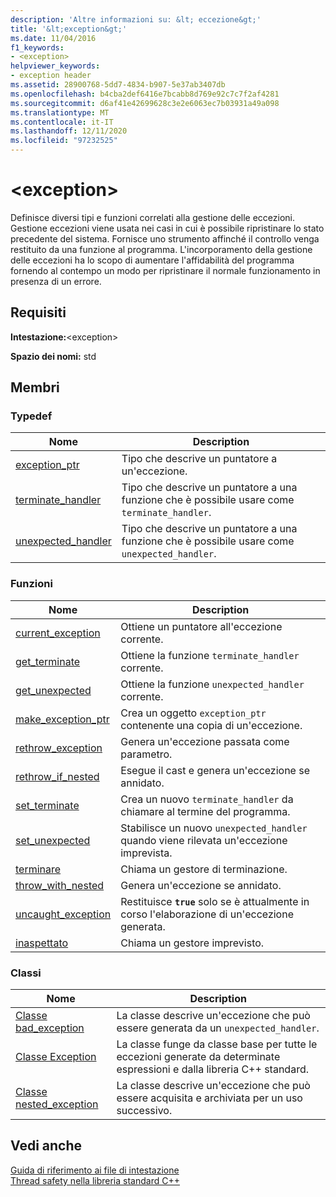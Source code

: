 ```yaml
---
description: 'Altre informazioni su: &lt; eccezione&gt;'
title: '&lt;exception&gt;'
ms.date: 11/04/2016
f1_keywords:
- <exception>
helpviewer_keywords:
- exception header
ms.assetid: 28900768-5dd7-4834-b907-5e37ab3407db
ms.openlocfilehash: b4cba2def6416e7bcabb8d769e92c7c7f2af4281
ms.sourcegitcommit: d6af41e42699628c3e2e6063ec7b03931a49a098
ms.translationtype: MT
ms.contentlocale: it-IT
ms.lasthandoff: 12/11/2020
ms.locfileid: "97232525"
---
```

# <a name="ltexceptiongt"></a>&lt;exception&gt;

Definisce diversi tipi e funzioni correlati alla gestione delle eccezioni. Gestione eccezioni viene usata nei casi in cui è possibile ripristinare lo stato precedente del sistema. Fornisce uno strumento affinché il controllo venga restituito da una funzione al programma. L'incorporamento della gestione delle eccezioni ha lo scopo di aumentare l'affidabilità del programma fornendo al contempo un modo per ripristinare il normale funzionamento in presenza di un errore.

## <a name="requirements"></a>Requisiti

**Intestazione:**\<exception>

**Spazio dei nomi:** std

## <a name="members"></a>Membri

### <a name="typedefs"></a>Typedef

|Nome|Description|
|-|-|
|[exception_ptr](../standard-library/exception-typedefs.md#exception_ptr)|Tipo che descrive un puntatore a un'eccezione.|
|[terminate_handler](../standard-library/exception-typedefs.md#terminate_handler)|Tipo che descrive un puntatore a una funzione che è possibile usare come `terminate_handler`.|
|[unexpected_handler](../standard-library/exception-typedefs.md#unexpected_handler)|Tipo che descrive un puntatore a una funzione che è possibile usare come `unexpected_handler`.|

### <a name="functions"></a>Funzioni

|Nome|Description|
|-|-|
|[current_exception](../standard-library/exception-functions.md#current_exception)|Ottiene un puntatore all'eccezione corrente.|
|[get_terminate](../standard-library/exception-functions.md#get_terminate)|Ottiene la funzione `terminate_handler` corrente.|
|[get_unexpected](../standard-library/exception-functions.md#get_unexpected)|Ottiene la funzione `unexpected_handler` corrente.|
|[make_exception_ptr](../standard-library/exception-functions.md#make_exception_ptr)|Crea un oggetto `exception_ptr` contenente una copia di un'eccezione.|
|[rethrow_exception](../standard-library/exception-functions.md#rethrow_exception)|Genera un'eccezione passata come parametro.|
|[rethrow_if_nested](../standard-library/exception-functions.md#rethrow_if_nested)|Esegue il cast e genera un'eccezione se annidato.|
|[set_terminate](../standard-library/exception-functions.md#set_terminate)|Crea un nuovo `terminate_handler` da chiamare al termine del programma.|
|[set_unexpected](../standard-library/exception-functions.md#set_unexpected)|Stabilisce un nuovo `unexpected_handler` quando viene rilevata un'eccezione imprevista.|
|[terminare](../standard-library/exception-functions.md#terminate)|Chiama un gestore di terminazione.|
|[throw_with_nested](../standard-library/exception-functions.md#throw_with_nested)|Genera un'eccezione se annidato.|
|[uncaught_exception](../standard-library/exception-functions.md#uncaught_exception)|Restituisce **`true`** solo se è attualmente in corso l'elaborazione di un'eccezione generata.|
|[inaspettato](../standard-library/exception-functions.md#unexpected)|Chiama un gestore imprevisto.|

### <a name="classes"></a>Classi

|Nome|Description|
|-|-|
|[Classe bad_exception](../standard-library/bad-exception-class.md)|La classe descrive un'eccezione che può essere generata da un `unexpected_handler`.|
|[Classe Exception](../standard-library/exception-class.md)|La classe funge da classe base per tutte le eccezioni generate da determinate espressioni e dalla libreria C++ standard.|
|[Classe nested_exception](../standard-library/nested-exception-class.md)|La classe descrive un'eccezione che può essere acquisita e archiviata per un uso successivo.|

## <a name="see-also"></a>Vedi anche

[Guida di riferimento ai file di intestazione](../standard-library/cpp-standard-library-header-files.md)\
[Thread safety nella libreria standard C++](../standard-library/thread-safety-in-the-cpp-standard-library.md)
